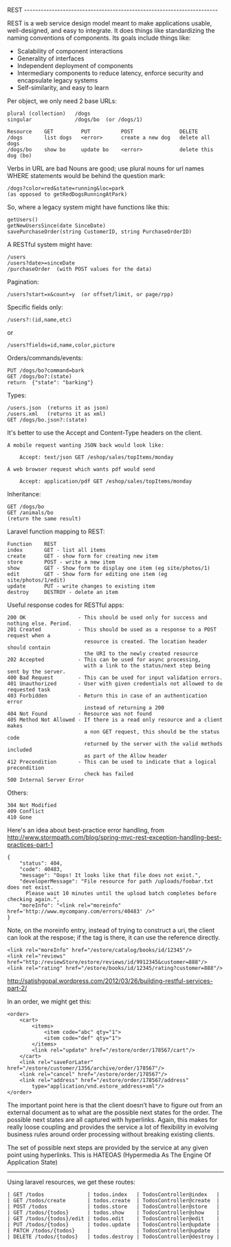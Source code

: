 REST  ----------------------------------------------------------------------

REST is a web service design model meant to make applications usable, well-designed, 
and easy to integrate. It does things like standardizing the naming conventions of 
components. Its goals include things like:

* Scalability of component interactions
* Generality of interfaces
* Independent deployment of components
* Intermediary components to reduce latency, enforce security and encapsulate legacy systems
* Self-similarity, and easy to learn

Per object, we only need 2 base URLs:

    plural (collection)   /dogs
    singular              /dogs/bo  (or /dogs/1)

    Resource    GET         PUT          POST               DELETE
    /dogs       list dogs   <error>      create a new dog   delete all dogs
    /dogs/bo    show bo     update bo    <error>            delete this dog (bo)

Verbs in URL are bad
Nouns are good; use plural nouns for url names
WHERE statements would be behind the question mark:

    /dogs?color=red&state=running&loc=park
    (as opposed to getRedDogsRunningAtPark)

So, where a legacy system might have functions like this:

    getUsers()
    getNewUsersSince(date SinceDate)
    savePurchaseOrder(string CustomerID, string PurchaseOrderID)

A RESTful system might have:

    /users
    /users?date>=sinceDate
    /purchaseOrder  (with POST values for the data)

Pagination:

    /users?start=x&count=y  (or offset/limit, or page/rpp)

Specific fields only:

    /users?:(id,name,etc)

or

    /users?fields=id,name,color,picture

Orders/commands/events:

    PUT /dogs/bo?command=bark
    GET /dogs/bo?:(state)
    return  {"state": "barking"}

Types:

    /users.json  (returns it as json)
    /users.xml   (returns it as xml)
    GET /dogs/bo.json?:(state)

It's better to use the Accept and Content-Type headers on the client.

    A mobile request wanting JSON back would look like:

        Accept: text/json GET /eshop/sales/topItems/monday

    A web browser request which wants pdf would send

        Accept: application/pdf GET /eshop/sales/topItems/monday
    
Inheritance:

    GET /dogs/bo
    GET /animals/bo
    (return the same result)

Laravel function mapping to REST:

    Function    REST
    index       GET - list all items
    create      GET - show form for creating new item
    store       POST - write a new item
    show        GET - Show form to display one item (eg site/photos/1)
    edit        GET - Show form for editing one item (eg site/photos/1/edit)
    update      PUT - write changes to existing item
    destroy     DESTROY - delete an item

Useful response codes for RESTful apps:

    200 OK                 - This should be used only for success and nothing else. Period.
    201 Created            - This should be used as a response to a POST request when a 
                             resource is created. The location header should contain 
                             the URI to the newly created resource
    202 Accepted           - This can be used for async processing, 
                             with a link to the status/next step being sent by the server.
    400 Bad Request        - This can be used for input validation errors.
    401 Unauthorized       - User with given credentials not allowed to do requested task
    403 Forbidden          - Return this in case of an authentication error 
                             instead of returning a 200
    404 Not Found          - Resource was not found
    405 Method Not Allowed - If there is a read only resource and a client makes 
                             a non GET request, this should be the status code 
                             returned by the server with the valid methods included 
                             as part of the Allow header
    412 Precondition       - This can be used to indicate that a logical precondition 
                             check has failed
    500 Internal Server Error

Others:

    304 Not Modified
    409 Conflict
    410 Gone


Here's an idea about best-practice error handling, from
http://www.stormpath.com/blog/spring-mvc-rest-exception-handling-best-practices-part-1

    {
        "status": 404,
        "code": 40483,
        "message": "Oops! It looks like that file does not exist.",
        "developerMessage": "File resource for path /uploads/foobar.txt does not exist. 
          Please wait 10 minutes until the upload batch completes before checking again.",
        "moreInfo": "<link rel="moreinfo" href='http://www.mycompany.com/errors/40483' />"
    }

Note, on the moreinfo entry, instead of trying to construct a uri, the client can look at the respose; if the tag is there, it can use the reference directly.

    <link rel="moreInfo" href="/estore/catalog/books/id/12345"/>
    <link rel="reviews" href="http:/reviewStore/estore/reviews/id/9912345&customer=888"/>
    <link rel="rating" href="/estore/books/id/12345/rating?customer=888"/>

http://satishgopal.wordpress.com/2012/03/26/building-restful-services-part-2/

In an order, we might get this:

    <order>
        <cart>
            <items>
                <item code="abc" qty="1">
                <item code="def" qty="1">
            </items>
            <link rel="update" href="/estore/order/178567/cart"/>
        </cart>
        <link rel="saveForLater" href="/estore/customer/1356/archive/order/178567"/>
        <link rel="cancel" href="/estore/order/178567"/>
        <link rel="address" href="/estore/order/178567/address"
            type="application/vnd.estore_address+xml"/>
    </order>

The important point here is that the client doesn’t have to figure out from an external document as to what are the possible next states for the order. The possible next states are all captured with hyperlinks. Again, this makes for really loose coupling and provides the service a lot of flexibility in evolving business rules around order processing without breaking existing clients.

The set of possible next steps are provided by the service at any given point using hyperlinks. This is HATEOAS (Hypermedia As The Engine Of Application State) 

---
Using laravel resources, we get these routes:

    | GET /todos              | todos.index   | TodosController@index   |
    | GET /todos/create       | todos.create  | TodosController@create  |
    | POST /todos             | todos.store   | TodosController@store   |
    | GET /todos/{todos}      | todos.show    | TodosController@show    |
    | GET /todos/{todos}/edit | todos.edit    | TodosController@edit    |
    | PUT /todos/{todos}      | todos.update  | TodosController@update  |
    | PATCH /todos/{todos}    |               | TodosController@update  |
    | DELETE /todos/{todos}   | todos.destroy | TodosController@destroy |

